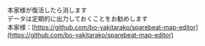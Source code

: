 本家様が復活したら消します  
データは定期的に出力しておくことをお勧めします  
本家様：[https://github.com/bo-yakitarako/sparebeat-map-editor](https://github.com/bo-yakitarako/sparebeat-map-editor)